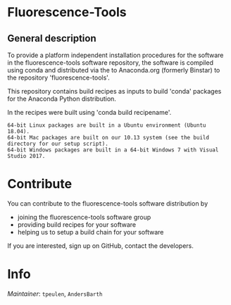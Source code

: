 # Fluorescence-Tools

## General description

To provide a platform independent installation procedures for the 
software in the fluorescence-tools software repository, the software
is compiled using conda and distributed via the to Anaconda.org 
(formerly Binstar) to the repository 'fluorescence-tools'. 

This repository contains build recipes as inputs to build 'conda' 
packages for the Anaconda Python distribution.

In the recipes were built using 'conda build recipename'.

    64-bit Linux packages are built in a Ubuntu environment (Ubuntu 18.04).
    64-bit Mac packages are built on our 10.13 system (see the build directory for our setup script).
    64-bit Windows packages are built in a 64-bit Windows 7 with Visual Studio 2017.


# Contribute

You can contribute to the fluorescence-tools software distribution by

* joining the fluorescence-tools software group 
* providing build recipes for your software
* helping us to setup a build chain for your software

If you are interested, sign up on GitHub, contact the developers.


# Info

_Maintainer_: `tpeulen`, `AndersBarth`
